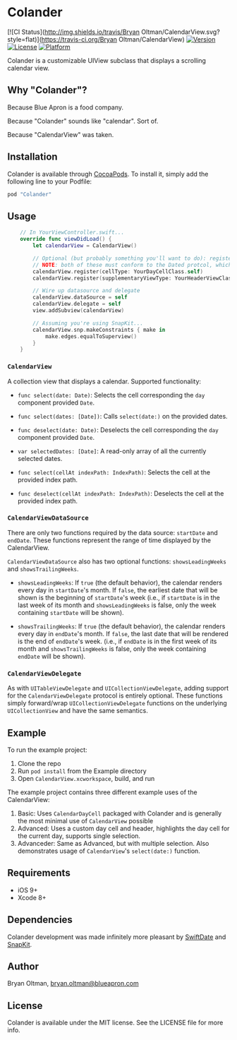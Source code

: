 # Colander

[![CI Status](http://img.shields.io/travis/Bryan Oltman/CalendarView.svg?style=flat)](https://travis-ci.org/Bryan Oltman/CalendarView)
[![Version](https://img.shields.io/cocoapods/v/CalendarView.svg?style=flat)](http://cocoapods.org/pods/CalendarView)
[![License](https://img.shields.io/cocoapods/l/CalendarView.svg?style=flat)](http://cocoapods.org/pods/CalendarView)
[![Platform](https://img.shields.io/cocoapods/p/CalendarView.svg?style=flat)](http://cocoapods.org/pods/CalendarView)

Colander is a customizable UIView subclass that displays a scrolling calendar view.

## Why "Colander"?
Because Blue Apron is a food company.

Because "Colander" sounds like "calendar". Sort of.

Because "CalendarView" was taken.

## Installation

Colander is available through [CocoaPods](http://cocoapods.org). To install
it, simply add the following line to your Podfile:

```ruby
pod "Colander"
```

## Usage

```swift
    // In YourViewController.swift...
    override func viewDidLoad() {
        let calendarView = CalendarView()

        // Optional (but probably something you'll want to do): register cell and header types
        // NOTE: both of these must conform to the Dated protcol, which mandates they have a Date? var with public get and set
        calendarView.register(cellType: YourDayCellClass.self)
        calendarView.register(supplementaryViewType: YourHeaderViewClass.self, ofKind: UICollectionElementKindSectionHeader)

        // Wire up datasource and delegate
        calendarView.dataSource = self
        calendarView.delegate = self
        view.addSubview(calendarView)

        // Assuming you're using SnapKit...
        calendarView.snp.makeConstraints { make in
            make.edges.equalToSuperview()
        }
    }
```

### `CalendarView`
A collection view that displays a calendar. Supported functionality:

- `func select(date: Date)`: Selects the cell corresponding the `day` component provided `Date`.

- `func select(dates: [Date])`: Calls `select(date:)` on the provided dates.

- `func deselect(date: Date)`: Deselects the cell corresponding the `day` component provided `Date`.

- `var selectedDates: [Date]`: A read-only array of all the currently selected dates.

- `func select(cellAt indexPath: IndexPath)`: Selects the cell at the provided index path.

- `func deselect(cellAt indexPath: IndexPath)`: Deselects the cell at the provided index path.

### `CalendarViewDataSource`
There are only two functions required by the data source: `startDate` and `endDate`. These functions represent the range of time displayed by the CalendarView.

`CalendarViewDataSource` also has two optional functions: `showsLeadingWeeks` and `showsTrailingWeeks`.

- `showsLeadingWeeks`: If `true` (the default behavior), the calendar renders every day in `startDate`'s month. If `false`, the earliest date that will be shown is the beginning of `startDate`'s week (i.e., if `startDate` is in the last week of its month and `showsLeadingWeeks` is false, only the week containing `startDate` will be shown).

- `showsTrailingWeeks`: If `true` (the default behavior), the calendar renders every day in `endDate`'s month. If `false`, the last date that will be rendered is the end of `endDate`'s week. (i.e., if `endDate` is in the first week of its month and `showsTrailingWeeks` is false, only the week containing `endDate` will be shown).

### `CalendarViewDelegate`
As with `UITableViewDelegate` and `UICollectionViewDelegate`, adding support for the `CalendarViewDelegate` protocol is entirely optional. These functions simply forward/wrap `UICollectionViewDelegate` functions on the underlying `UICollectionView` and have the same semantics.

## Example

To run the example project:
1. Clone the repo
2. Run `pod install` from the Example directory
3. Open `CalendarView.xcworkspace`, build, and run

The example project contains three different example uses of the CalendarView:
1. Basic: Uses `CalendarDayCell` packaged with Colander and is generally the most minimal use of `CalendarView` possible
2. Advanced: Uses a custom day cell and header, highlights the day cell for the current day, supports single selection.
3. Advanceder: Same as Advanced, but with multiple selection. Also demonstrates usage of `CalendarView`'s `select(date:)` function.

## Requirements
- iOS 9+
- Xcode 8+

## Dependencies

Colander development was made infinitely more pleasant by [SwiftDate](https://github.com/malcommac/SwiftDate) and [SnapKit](https://github.com/SnapKit/SnapKit).

## Author

Bryan Oltman, bryan.oltman@blueapron.com

## License

Colander is available under the MIT license. See the LICENSE file for more info.